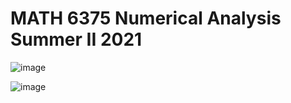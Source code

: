 # MATH 6375 Numerical Analysis Summer II 2021

![image](https://user-images.githubusercontent.com/6586811/121906185-7ad61580-ccf0-11eb-97dc-961e0a503d0a.png)

![image](https://user-images.githubusercontent.com/6586811/121906227-86c1d780-ccf0-11eb-9dc7-6ad320245bb8.png)

